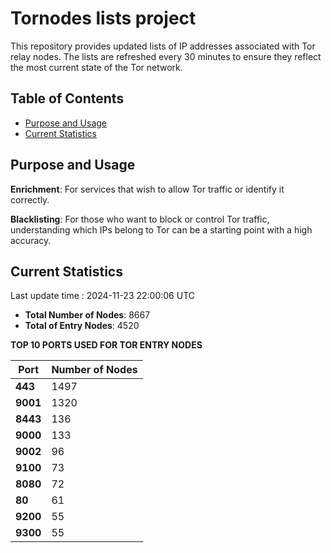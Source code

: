 # Tornodes lists project

This repository provides updated lists of IP addresses associated with Tor relay nodes. The lists are refreshed every 30 minutes to ensure they reflect the most current state of the Tor network.

## Table of Contents

- [Purpose and Usage](#purpose-and-usage)
- [Current Statistics](#current-statistics)


## Purpose and Usage

**Enrichment**: For services that wish to allow Tor traffic or identify it correctly.

**Blacklisting**: For those who want to block or control Tor traffic, understanding which IPs belong to Tor can be a starting point with a high accuracy.

## Current Statistics

Last update time : 2024-11-23 22:00:06 UTC

- **Total Number of Nodes**: 8667
- **Total of Entry Nodes**: 4520

**TOP 10 PORTS USED FOR TOR ENTRY NODES**

| **Port** | **Number of Nodes** |
|------|-----------------|
| **443**   | 1497  |
| **9001**   | 1320  |
| **8443**   | 136  |
| **9000**   | 133  |
| **9002**   | 96  |
| **9100**   | 73  |
| **8080**   | 72  |
| **80**   | 61  |
| **9200**   | 55  |
| **9300**   | 55  |


